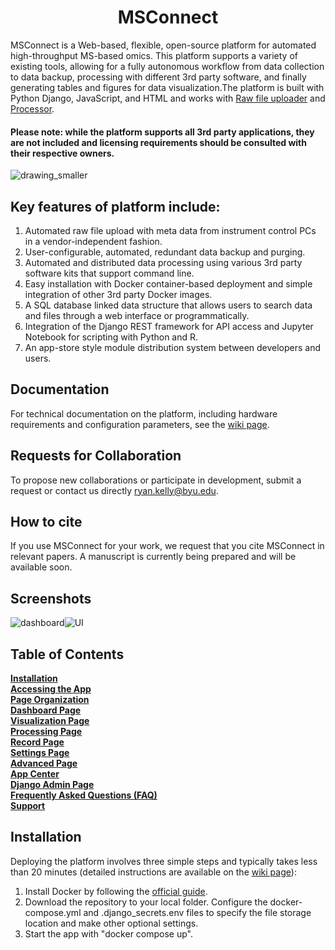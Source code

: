 <h1 style="text-align: center;">
MSConnect
</h1>

MSConnect is a Web-based, flexible, open-source platform for automated high-throughput MS-based omics. This platform supports a variety of existing tools, allowing for a fully autonomous workflow from data collection to data backup, processing with different 3rd party software, and finally generating tables and figures for data visualization.The platform is built with Python Django, JavaScript, and HTML and works with [Raw file uploader](https://github.com/RTKlab-BYU/Raw_File_Uploader) and [Processor](https://github.com/RTKlab-BYU/Proteomics_Data_Processor). 

<h4>Please note: while the platform supports all 3rd party applications, they are not included and licensing requirements should be consulted with their respective owners.</h4>

![drawing_smaller](https://user-images.githubusercontent.com/77813931/217049351-eab79f9a-9c97-4c17-9ed8-cfb0f9bd660d.png)


## Key features of platform include:
1. Automated raw file upload with meta data from instrument control PCs in a vendor-independent fashion.
2. User-configurable, automated, redundant data backup and purging. 
3. Automated and distributed data processing using various 3rd party software kits that support command line. 
4. Easy installation with Docker container-based deployment and simple integration of other 3rd party Docker images.
5. A SQL database linked data structure that allows users to search data and files through a web interface or programmatically.
6. Integration of the Django REST framework for API access and Jupyter Notebook for scripting with Python and R. 
7. An app-store style module distribution system between developers and users.


## Documentation
For technical documentation on the platform, including hardware requirements and configuration parameters, see the [wiki page](https://github.com/RTKlab-BYU/Proteomic-Data-Manager/wiki).


## Requests for Collaboration
To propose new collaborations or participate in development, submit a request or contact us directly ryan.kelly@byu.edu.


## How to cite
If you use MSConnect for your work, we request that you cite MSConnect in relevant papers. A manuscript is currently being prepared and will be available soon.


## Screenshots
![dashboard](https://user-images.githubusercontent.com/77813931/217036159-7bcc1e1c-e11c-4495-8cf7-ee797b3c83f7.PNG)![UI](https://user-images.githubusercontent.com/77813931/217036175-6988f010-5114-4f1d-aa2f-5f0e1bf532a1.PNG)


## Table of Contents
**[Installation](#installation)**<br>
**[Accessing the App](#getting-started)**<br>
**[Page Organization](#raw-data-formats)**<br>
**[Dashboard Page](#spectral-library-formats)**<br>
**[Visualization Page](#output)**<br>
**[Processing Page](#library-free-search)**<br>
**[Record Page](#creation-of-spectral-libraries)**<br>
**[Settings Page](#match-between-runs)**<br>
**[Advanced Page](#changing-default-settings)**<br>
**[App Center](#command-line-tool)**<br>
**[Django Admin Page](#visualisation)**<br>
**[Frequently Asked Questions (FAQ)](#automated-pipelines)**<br>
**[Support](#ptms-and-peptidoforms)**<br>


## <a id="installation">Installation</a>
Deploying the platform involves three simple steps and typically takes less than 20 minutes (detailed instructions are available on the [wiki page](https://github.com/RTKlab-BYU/MSConnect/wiki/Installation)):
 1. Install Docker by following the [official guide](https://docs.docker.com/compose/install/).
 2. Download the repository to your local folder. Configure the docker-compose.yml and .django_secrets.env files to specify the file storage location and make other optional settings.
 3. Start the app with "docker compose up".



